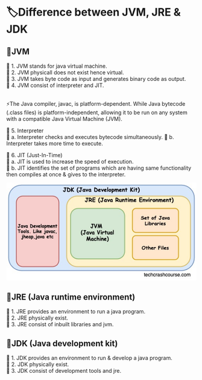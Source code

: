 # 🏷️Difference between JVM, JRE & JDK

## 📂JVM
🔹 1. JVM stands for java virtual machine. <br>
🔹 2. JVM physicall does not exist hence virtual. <br>
🔹 3. JVM takes byte code as input and generates binary code as output. <br>
🔹 4. JVM consist of interpreter and JIT. <br>

<br>
⚡The Java compiler, javac, is platform-dependent. While Java bytecode (.class files) is platform-independent, allowing it to be run on any system with a compatible Java Virtual Machine (JVM).
<br>

🔹 5. Interpreter <br>
   📑 a. Interpreter checks and executes bytecode simultaneously.
   📑 b. Interpreter takes more time to execute.
<br>

🔹 6. JIT (Just-In-Time) <br>
   📑 a. JIT is used to increase the speed of execution. <br>
   📑 b. JIT identifies the set of programs which are having same functionality then compiles at once & gives to the interpreter. <br>

![JVM consist of interpreter & jit](../helper/assets/images/basics/JDK_JRE_JVM.jpg)

## 📂JRE (Java runtime environment)
🔹 1. JRE provides an environment to run a java program. <br>
🔹 2. JRE physically exist. <br>
🔹 3. JRE consist of inbuilt libraries and jvm. <br>

## 📂JDK (Java development kit)
🔹 1. JDK provides an environment to run & develop a java program. <br>
🔹 2. JDK physically exist. <br>
🔹 3. JDK consist of development tools and jre. <br>

